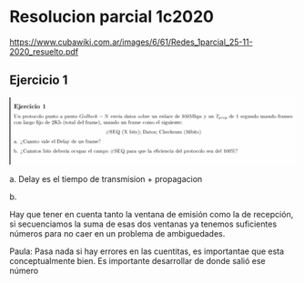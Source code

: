 # Resolucion parcial 1c2020

https://www.cubawiki.com.ar/images/6/61/Redes_1parcial_25-11-2020_resuelto.pdf

## Ejercicio 1

![](img/ej1.png)

a. Delay es el tiempo de transmision + propagacion

b.

Hay que tener en cuenta tanto la ventana de emisión como la de recepción, si
secuenciamos la suma de esas dos ventanas ya tenemos suficientes números para no
caer en un problema de ambiguedades.

Paula: Pasa nada si hay errores en las cuentitas, es importantae que esta
conceptualmente bien. Es importante desarrollar de donde salió ese número